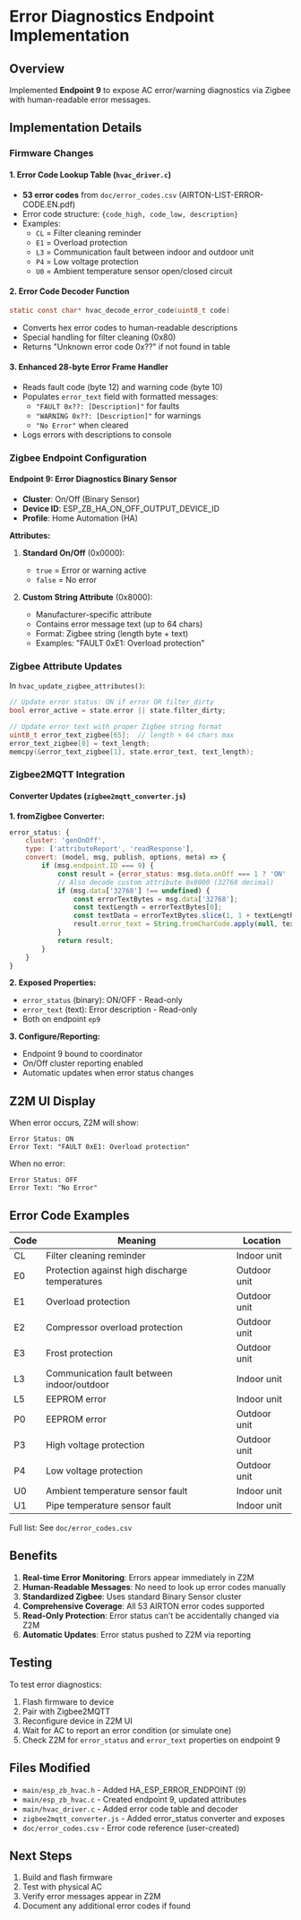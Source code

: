 # Error Diagnostics Endpoint Implementation

## Overview
Implemented **Endpoint 9** to expose AC error/warning diagnostics via Zigbee with human-readable error messages.

## Implementation Details

### Firmware Changes

#### 1. Error Code Lookup Table (`hvac_driver.c`)
- **53 error codes** from `doc/error_codes.csv` (AIRTON-LIST-ERROR-CODE.EN.pdf)
- Error code structure: `{code_high, code_low, description}`
- Examples:
  - `CL` = Filter cleaning reminder
  - `E1` = Overload protection
  - `L3` = Communication fault between indoor and outdoor unit
  - `P4` = Low voltage protection
  - `U0` = Ambient temperature sensor open/closed circuit

#### 2. Error Code Decoder Function
```c
static const char* hvac_decode_error_code(uint8_t code)
```
- Converts hex error codes to human-readable descriptions
- Special handling for filter cleaning (0x80)
- Returns "Unknown error code 0x??" if not found in table

#### 3. Enhanced 28-byte Error Frame Handler
- Reads fault code (byte 12) and warning code (byte 10)
- Populates `error_text` field with formatted messages:
  - `"FAULT 0x??: [Description]"` for faults
  - `"WARNING 0x??: [Description]"` for warnings
  - `"No Error"` when cleared
- Logs errors with descriptions to console

### Zigbee Endpoint Configuration

#### Endpoint 9: Error Diagnostics Binary Sensor
- **Cluster**: On/Off (Binary Sensor)
- **Device ID**: ESP_ZB_HA_ON_OFF_OUTPUT_DEVICE_ID
- **Profile**: Home Automation (HA)

**Attributes:**
1. **Standard On/Off** (0x0000): 
   - `true` = Error or warning active
   - `false` = No error
   
2. **Custom String Attribute** (0x8000):
   - Manufacturer-specific attribute
   - Contains error message text (up to 64 chars)
   - Format: Zigbee string (length byte + text)
   - Examples: "FAULT 0xE1: Overload protection"

### Zigbee Attribute Updates
In `hvac_update_zigbee_attributes()`:
```c
// Update error status: ON if error OR filter_dirty
bool error_active = state.error || state.filter_dirty;

// Update error text with proper Zigbee string format
uint8_t error_text_zigbee[65];  // length + 64 chars max
error_text_zigbee[0] = text_length;
memcpy(&error_text_zigbee[1], state.error_text, text_length);
```

### Zigbee2MQTT Integration

#### Converter Updates (`zigbee2mqtt_converter.js`)

**1. fromZigbee Converter:**
```javascript
error_status: {
    cluster: 'genOnOff',
    type: ['attributeReport', 'readResponse'],
    convert: (model, msg, publish, options, meta) => {
        if (msg.endpoint.ID === 9) {
            const result = {error_status: msg.data.onOff === 1 ? 'ON' : 'OFF'};
            // Also decode custom attribute 0x8000 (32768 decimal)
            if (msg.data['32768'] !== undefined) {
                const errorTextBytes = msg.data['32768'];
                const textLength = errorTextBytes[0];
                const textData = errorTextBytes.slice(1, 1 + textLength);
                result.error_text = String.fromCharCode.apply(null, textData);
            }
            return result;
        }
    }
}
```

**2. Exposed Properties:**
- `error_status` (binary): ON/OFF - Read-only
- `error_text` (text): Error description - Read-only
- Both on endpoint `ep9`

**3. Configure/Reporting:**
- Endpoint 9 bound to coordinator
- On/Off cluster reporting enabled
- Automatic updates when error status changes

## Z2M UI Display

When error occurs, Z2M will show:
```
Error Status: ON
Error Text: "FAULT 0xE1: Overload protection"
```

When no error:
```
Error Status: OFF
Error Text: "No Error"
```

## Error Code Examples

| Code | Meaning | Location |
|------|---------|----------|
| CL | Filter cleaning reminder | Indoor unit |
| E0 | Protection against high discharge temperatures | Outdoor unit |
| E1 | Overload protection | Outdoor unit |
| E2 | Compressor overload protection | Outdoor unit |
| E3 | Frost protection | Outdoor unit |
| L3 | Communication fault between indoor/outdoor | Indoor unit |
| L5 | EEPROM error | Indoor unit |
| P0 | EEPROM error | Outdoor unit |
| P3 | High voltage protection | Outdoor unit |
| P4 | Low voltage protection | Outdoor unit |
| U0 | Ambient temperature sensor fault | Indoor unit |
| U1 | Pipe temperature sensor fault | Indoor unit |

Full list: See `doc/error_codes.csv`

## Benefits

1. **Real-time Error Monitoring**: Errors appear immediately in Z2M
2. **Human-Readable Messages**: No need to look up error codes manually
3. **Standardized Zigbee**: Uses standard Binary Sensor cluster
4. **Comprehensive Coverage**: All 53 AIRTON error codes supported
5. **Read-Only Protection**: Error status can't be accidentally changed via Z2M
6. **Automatic Updates**: Error status pushed to Z2M via reporting

## Testing

To test error diagnostics:
1. Flash firmware to device
2. Pair with Zigbee2MQTT
3. Reconfigure device in Z2M UI
4. Wait for AC to report an error condition (or simulate one)
5. Check Z2M for `error_status` and `error_text` properties on endpoint 9

## Files Modified

- `main/esp_zb_hvac.h` - Added HA_ESP_ERROR_ENDPOINT (9)
- `main/esp_zb_hvac.c` - Created endpoint 9, updated attributes
- `main/hvac_driver.c` - Added error code table and decoder
- `zigbee2mqtt_converter.js` - Added error_status converter and exposes
- `doc/error_codes.csv` - Error code reference (user-created)

## Next Steps

1. Build and flash firmware
2. Test with physical AC
3. Verify error messages appear in Z2M
4. Document any additional error codes if found
